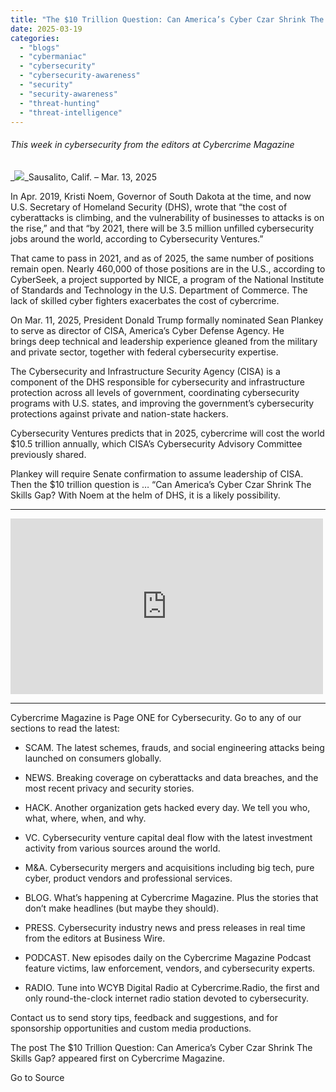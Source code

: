 ```yaml
---
title: "The $10 Trillion Question: Can America’s Cyber Czar Shrink The Skills Gap?"
date: 2025-03-19
categories: 
  - "blogs"
  - "cybermaniac"
  - "cybersecurity"
  - "cybersecurity-awareness"
  - "security"
  - "security-awareness"
  - "threat-hunting"
  - "threat-intelligence"
---
```


###### _This week in cybersecurity from the editors at Cybercrime Magazine_

_![](http://cybersecurityventures.com/wp-content/uploads/2020/09/icon-rss.png)_Sausalito, Calif. – Mar. 13, 2025

In Apr. 2019, Kristi Noem, Governor of South Dakota at the time, and now U.S. Secretary of Homeland Security (DHS), wrote that “the cost of cyberattacks is climbing, and the vulnerability of businesses to attacks is on the rise,” and that “by 2021, there will be 3.5 million unfilled cybersecurity jobs around the world, according to Cybersecurity Ventures.”

That came to pass in 2021, and as of 2025, the same number of positions remain open. Nearly 460,000 of those positions are in the U.S., according to CyberSeek, a project supported by NICE, a program of the National Institute of Standards and Technology in the U.S. Department of Commerce. The lack of skilled cyber fighters exacerbates the cost of cybercrime.

On Mar. 11, 2025, President Donald Trump formally nominated Sean Plankey to serve as director of CISA, America’s Cyber Defense Agency. He brings deep technical and leadership experience gleaned from the military and private sector, together with federal cybersecurity expertise.

The Cybersecurity and Infrastructure Security Agency (CISA) is a component of the DHS responsible for cybersecurity and infrastructure protection across all levels of government, coordinating cybersecurity programs with U.S. states, and improving the government’s cybersecurity protections against private and nation-state hackers.

Cybersecurity Ventures predicts that in 2025, cybercrime will cost the world $10.5 trillion annually, which CISA’s Cybersecurity Advisory Committee previously shared.

Plankey will require Senate confirmation to assume leadership of CISA. Then the $10 trillion question is … “Can America’s Cyber Czar Shrink The Skills Gap? With Noem at the helm of DHS, it is a likely possibility.

* * *

<iframe title="Cybercrime Will Cost The World $1 Trillion USD Per Month By 2031" width="500" height="281" src="https://www.youtube.com/embed/9x3mHwLNr9c?feature=oembed" frameborder="0" allow="accelerometer; autoplay; clipboard-write; encrypted-media; gyroscope; picture-in-picture; web-share" referrerpolicy="strict-origin-when-cross-origin" allowfullscreen></iframe>

* * *

Cybercrime Magazine is Page ONE for Cybersecurity. Go to any of our sections to read the latest:

- SCAM. The latest schemes, frauds, and social engineering attacks being launched on consumers globally.

- NEWS. Breaking coverage on cyberattacks and data breaches, and the most recent privacy and security stories.

- HACK. Another organization gets hacked every day. We tell you who, what, where, when, and why.

- VC. Cybersecurity venture capital deal flow with the latest investment activity from various sources around the world.

- M&A. Cybersecurity mergers and acquisitions including big tech, pure cyber, product vendors and professional services.

- BLOG. What’s happening at Cybercrime Magazine. Plus the stories that don’t make headlines (but maybe they should).

- PRESS. Cybersecurity industry news and press releases in real time from the editors at Business Wire.

- PODCAST. New episodes daily on the Cybercrime Magazine Podcast feature victims, law enforcement, vendors, and cybersecurity experts.

- RADIO. Tune into WCYB Digital Radio at Cybercrime.Radio, the first and only round-the-clock internet radio station devoted to cybersecurity.

Contact us to send story tips, feedback and suggestions, and for sponsorship opportunities and custom media productions.

The post The $10 Trillion Question: Can America’s Cyber Czar Shrink The Skills Gap? appeared first on Cybercrime Magazine.

Go to Source
